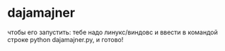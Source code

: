 # dajamajner
чтобы его запустить:
тебе надо линукс/виндовс и ввести в командой строке python dajamajner.py, и готово!

